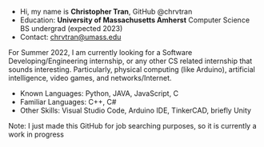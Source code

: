 - Hi, my name is **Christopher Tran**, GitHub @chrvtran 
- Education: **University of Massachusetts Amherst** Computer Science BS undergrad (expected 2023)
- Contact: chrvtran@umass.edu

For Summer 2022, I am currently looking for a Software Developing/Engineering internship, or any other CS related internship that sounds interesting.
Particularly, physical computing (like Arduino), artificial intelligence, video games, and networks/Internet.

- Known Languages: Python, JAVA, JavaScript, C
- Familiar Languages: C++, C#
- Other Skills: Visual Studio Code, Arduino IDE, TinkerCAD, briefly Unity

Note: I just made this GitHub for job searching purposes, so it is currently a work in progress

